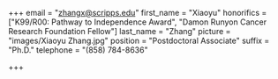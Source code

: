 +++
email = "zhangx@scripps.edu"
first_name = "Xiaoyu"
honorifics = ["K99/R00: Pathway to Independence Award", "Damon Runyon Cancer Research Foundation Fellow"]
last_name = "Zhang"
picture = "images/Xiaoyu Zhang.jpg"
position = "Postdoctoral Associate"
suffix = "Ph.D."
telephone = "(858) 784-8636"

+++
